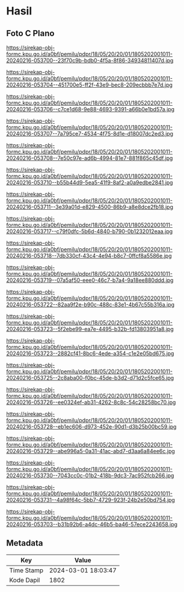 # Hasil

## Foto C Plano

https://sirekap-obj-formc.kpu.go.id/a0bf/pemilu/pdpr/18/05/20/20/01/1805202001011-20240216-053700--23f70c9b-bdb0-4f5a-8f86-34934811407d.jpg

https://sirekap-obj-formc.kpu.go.id/a0bf/pemilu/pdpr/18/05/20/20/01/1805202001011-20240216-053704--451700e5-ff2f-43e9-bec8-209ecbbb7e7d.jpg

https://sirekap-obj-formc.kpu.go.id/a0bf/pemilu/pdpr/18/05/20/20/01/1805202001011-20240216-053706--c7ce1d68-9e88-4693-9391-a66b0e1bd57a.jpg

https://sirekap-obj-formc.kpu.go.id/a0bf/pemilu/pdpr/18/05/20/20/01/1805202001011-20240216-053707--7a795ce7-4534-4f75-8d1e-d18007dc2ed3.jpg

https://sirekap-obj-formc.kpu.go.id/a0bf/pemilu/pdpr/18/05/20/20/01/1805202001011-20240216-053708--7e50c97e-ad6b-4994-81e7-881f865c45df.jpg

https://sirekap-obj-formc.kpu.go.id/a0bf/pemilu/pdpr/18/05/20/20/01/1805202001011-20240216-053710--b55b44d9-5ea5-41f9-8af2-a0a9edbe2841.jpg

https://sirekap-obj-formc.kpu.go.id/a0bf/pemilu/pdpr/18/05/20/20/01/1805202001011-20240216-053711--3e39a01d-e829-4500-86b9-a8e8dce2fb18.jpg

https://sirekap-obj-formc.kpu.go.id/a0bf/pemilu/pdpr/18/05/20/20/01/1805202001011-20240216-053717--c79f0dfc-5b6d-4840-b790-0b1232012eaa.jpg

https://sirekap-obj-formc.kpu.go.id/a0bf/pemilu/pdpr/18/05/20/20/01/1805202001011-20240216-053718--7db330cf-43c4-4e94-b8c7-0ffcf8a5586e.jpg

https://sirekap-obj-formc.kpu.go.id/a0bf/pemilu/pdpr/18/05/20/20/01/1805202001011-20240216-053719--07a5af50-eee0-46c7-b7a4-9a18ee880ddd.jpg

https://sirekap-obj-formc.kpu.go.id/a0bf/pemilu/pdpr/18/05/20/20/01/1805202001011-20240216-053722--82aa9f2e-b90c-488c-83e1-4b67c55b316a.jpg

https://sirekap-obj-formc.kpu.go.id/a0bf/pemilu/pdpr/18/05/20/20/01/1805202001011-20240216-053723--5f2ebe99-ea7e-4495-b32b-fd13803951a8.jpg

https://sirekap-obj-formc.kpu.go.id/a0bf/pemilu/pdpr/18/05/20/20/01/1805202001011-20240216-053723--2882cf41-8bc6-4ede-a354-c1e2e05bd675.jpg

https://sirekap-obj-formc.kpu.go.id/a0bf/pemilu/pdpr/18/05/20/20/01/1805202001011-20240216-053725--2c8aba00-f0bc-45de-b3d2-d71d2c5fce65.jpg

https://sirekap-obj-formc.kpu.go.id/a0bf/pemilu/pdpr/18/05/20/20/01/1805202001011-20240216-053726--ee0324ef-ab31-4262-8c8c-54c28258bc70.jpg

https://sirekap-obj-formc.kpu.go.id/a0bf/pemilu/pdpr/18/05/20/20/01/1805202001011-20240216-053728--eb1ec606-d973-452e-90d1-d3b25b00bc59.jpg

https://sirekap-obj-formc.kpu.go.id/a0bf/pemilu/pdpr/18/05/20/20/01/1805202001011-20240216-053729--abe996a5-0a31-41ac-abd7-d3aa6a84ee6c.jpg

https://sirekap-obj-formc.kpu.go.id/a0bf/pemilu/pdpr/18/05/20/20/01/1805202001011-20240216-053730--7043cc0c-01b2-418b-9dc3-7ac952fcb266.jpg

https://sirekap-obj-formc.kpu.go.id/a0bf/pemilu/pdpr/18/05/20/20/01/1805202001011-20240216-053731--4a98f64c-5bb7-4729-923f-24b2e50bd754.jpg

https://sirekap-obj-formc.kpu.go.id/a0bf/pemilu/pdpr/18/05/20/20/01/1805202001011-20240216-053703--b31b92b6-a4dc-46b5-ba46-57ece2243658.jpg


## Metadata

| Key        | Value               |
| ---------- | ------------------- |
| Time Stamp | 2024-03-01 18:03:47 |
| Kode Dapil | 1802                |



